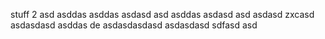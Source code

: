 stuff
 2
asd
asddas
asddas
asdasd
asd
asddas
asdasd
asd
asdasd
zxcasd
asdasdasd
asddas
de
asdasdasdasd
asdasdasd
sdfasd
asd
